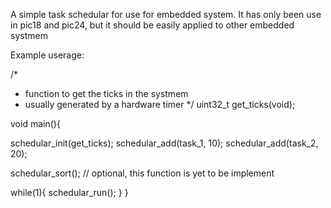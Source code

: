 A simple task schedular for use for embedded system. It has only been use in pic18 and pic24, but it should be easily applied to other embedded systmem

Example userage:

/* 
 * function to get the ticks in the systmem
 * usually generated by a hardware timer
 */
uint32_t get_ticks(void);



void main(){

  schedular_init(get_ticks);
  schedular_add(task_1, 10);
  schedular_add(task_2, 20);
  
  schedular_sort(); // optional, this function is yet to be implement
  
  while(1){
    schedular_run();
  }
}

